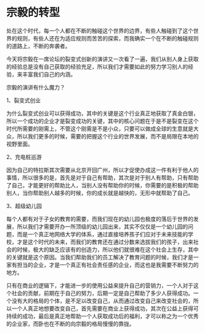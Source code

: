 # 宗毅的转型

处在这个时代，每一个人都在不断的触碰这个世界的边界，有些人触碰到了这个世界的规则，有些人还在为适应规则而苦苦的探索，而我确实一个在不断的触碰规则的道路上，不断的奔袭者。

今天将宗毅在一席论坛的裂变式创新的演讲又一次看了一遍，我们从别人身上获取的经验总是没有自己获取的经验充足，所以我们才需要如此的努力学习别人的经验，来丰富我们自己的内涵。

宗毅的演讲有什么魔力？

1、裂变式创业

为什么裂变式创业可以获得成功，其中的关键是这个行业真正地获取了真金白银，所以一个成功的企业才是裂变成功的关键，其中的核心问题在于是不是裂变在这个时代所需要的刚需上，不管这个刚需是不是小众，只要可以做成全球的生意就是大众，所以我们更多的时候，需要的把握这个行业的世界发展，而不是局限在本地的视野里面。

2、充电桩巡游

因为自己的特拉斯其次需要从北京开回广州，所以才促使办成这一件有利于他人的事情，所以很多的是，首先是对于自己有帮助，其次是对于别人有帮助，只有帮助了自己，才能更好的帮助比人，当别人没有帮助你的时候，你需要的是积极的帮助别人，当你帮助别人越多的时候，你的成长就是越快的，无形中就帮助了自己。

3、超级幼儿园

每个人都有对于子女的教育的需要，而我们现在的幼儿园也极度的落后于世界的发展，所以我们才需要开办一所顶级的幼儿园出来，其实不仅仅是一个幼儿园的问题，而是一个真正地网络大学的体系，通过直接培养孩子们应对于未来技能的学校，才是这个时代的未来，而我们的教育还在通过分数来选拔我们的孩子，出来社会的时候，极大的缺乏应该有的创造力，所以他们就很难在这个社会上生存，其中的关键就是这个原因。当我们帮助我们的员工解决了教育问题的时候，我们才是一家有担当的企业，才是一个真正有社会责任感的企业，而这也是我需要不断努力的地方。

只有在商业的逻辑下，才能进一步的使用公益来提升自己的营销力，一个人对于这个社会的贡献，前期在于自己的努力，后期一定是自己帮助了多少人获得成功。一个没有大的格局的个体，是不足以改变自己，从而通过改变自己来改变社会的，所以一个人真正地想要改变自己，首先需要在商业上获得成功，其次在公益上获得可持续的成功，最后是真正地帮助一个人获取成功后的福利，才可以称之为一个优秀的企业家，而卧也在不断的向宗毅的格局慢慢的靠拢。
